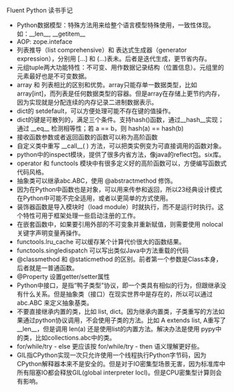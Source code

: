 Fluent Python 读书手记

- Python数据模型：特殊方法用来给整个语言模型特殊使用，一致性体现。如：\_\_len\_\_, \_\_getitem\_\_
- AOP: zope.inteface 
- 列表推导（list comprehensive）和 表达式生成器（generator expression），分别用 [...] 和 (...)表未。后者是迭代生成，更节省内存。
- 元组tuple两大功能特性：不可变、用作数据记录结构（位置信息）。元组里的元素最好也是不可变数据。
- array 和 列表相比的区别和优势。array只能存单一数据类型，比如array[int]，而列表是任何数据类型的容器。但是array在存储上更节约内存，因为实现就是分配连续的内存记录二进制数据表示。
- dict的 setdefault，可以方便处理可能不存在键的值操作。
- dict的键是可散列的，满足三个条件。支持hash()函数，通过\_\_hash\_\_实现；通过 \_\_eq\_\_ 检测相等性；若 a == b，则 hash(a) == hash(b)
- 接收函数参数或者返回函数的函数可以称为高阶函数
- 自定义类中重写 \_\_call\_\_( ) 方法，可以把类实例变为可直接调用的函数对象。
- python中的inspect模块，提供了很多内省方法，像java的reflect包。six库。
- operator 和 functools 模块中有很多定义好的高阶函数可以，方便编写函数式代码风格。
- 抽象类可以继承abc.ABC，使用 @abstractmethod 修饰。
- 因为在Python中函数也是对象，可以用来传参和返回，所以23经典设计模式在Python中可能不完全适用，或者以更简单的方式使用。
- 装饰器函数是导入模块时（load module）时就执行，而不是运行时执行。这个特性可用于框架处理一些启动注册的工作。
- 在嵌套函数中，如果要引用外部的不可变象并重新赋值，则需要使用 nolocal 关键字声明变量再操作。
- functools.lru_cache 可以缓存某个计算代价很大的函数结果。
- functools.singledispatch 可以写出类似Java中方法重载的代码
- @classmethod 和 @staticmethod 的区别。前者第一个参数是Class本身，后者就是一普通函数。
- @Property 设置getter/setter属性
- Python中接口，是指“鸭子类型”协议，即一个类具有相似的行为，但跟继承没有什么关系。但是抽象类（接口）在现实世界中是存在的，所以可以通过 abc.ABC 来定义抽象基类。
- 不要直接继承内置的类，比如 list, dict。因为继承内置类，子类重写的方法如果通过python协议调用，不会使用子类的方法。比如 A extends list, A重写了 \_\_len\_\_，但是调用 len(a) 还是使用list的内置方法。解决办法是使用 pypy中的类，比如collections.abc中的类。
- for/while/try - else 更应该按 for/while/try - then 语义理解更好些。
- GIL指CPython实现一次只允许使用一个线程执行Python字节码，因为CPython解释器本来不是安全的。但是对于IO密集型场景无害，因为标准库中所有阻塞IO都会释放GIL(global interpreter locl)。但是CPU密集型计算则会有影响。

